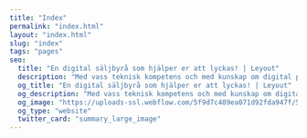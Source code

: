 ```yaml
---
title: "Index"
permalink: "index.html"
layout: "index.html"
slug: "index"
tags: "pages"
seo:
  title: "En digital säljbyrå som hjälper er att lyckas! | Leyout"
  description: "Med vass teknisk kompetens och med kunskap om digital praxis, erbjuder Leyout skalbara lösningar som hjälper företag online att göra fler affärer!"
  og_title: "En digital säljbyrå som hjälper er att lyckas! | Leyout"
  og_description: "Med vass teknisk kompetens och med kunskap om digital praxis, erbjuder Leyout skalbara lösningar som hjälper företag online att göra fler affärer!"
  og_image: "https://uploads-ssl.webflow.com/5f9d7c489ea071d92fda947f/5fb68c9c50183af8640287e9_opengraphh-leyout.jpg"
  og_type: "website"
  twitter_card: "summary_large_image"
---
```



